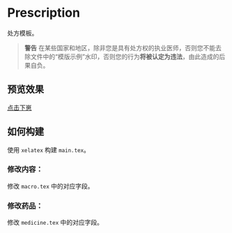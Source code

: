 # Prescription

处方模板。

> **警告**
> 在某些国家和地区，除非您是具有处方权的执业医师，否则您不能去除文件中的“模版示例”水印，否则您的行为**将被认定为违法**，由此造成的后果自负。

## 预览效果

[点击下崽](https://raw.githubusercontent.com/YukariChiba/prescription/main/main.pdf)

## 如何构建

使用 `xelatex` 构建 `main.tex`。

### 修改内容：

修改 `macro.tex` 中的对应字段。

### 修改药品：

修改 `medicine.tex` 中的对应字段。
